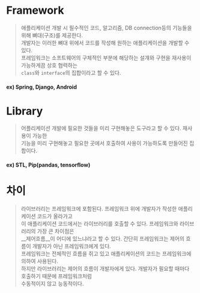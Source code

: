 # Framework
> 애플리케이션 개발 시 필수적인 코드, 알고리즘, DB connection등의 기능들을 위해 뼈대(구조)를 제공한다.  
> 개발자는 이러한 뼈대 위에서 코드를 작성해 원하는 애플리케이션을 개발할 수 있다.  
> 프레임워크는 소프트웨어의 구체적인 부분에 해당하는 설걔와 구현을 재사용이 가능하게끔 상호 협력하는  
`class`와 `interface`의 집합이라고 할 수 있다.
#### ex) Spring, Django, Android

# Library
> 어플리케이션 개발에 필요한 것들을 미리 구현해놓은 도구라고 할 수 있다. 재사용이 가능한  
> 기능을 미리 구현해놓고 필요한 곳에서 호출하여 사용이 가능하도록 만들어진 집합이다.
#### ex) STL, Pip(pandas, tensorflow)

# 차이
> 라이브러리는 프레임워크에 포함된다. 프레임워크 위에 개발자가 작성한 애플리케이션 코드가 올라가고  
> 이 애플리케이션 코드에서는 라이브러리를 호출할 수 있다. 프레임워크와 라이브러리의 가장 큰 차이점은  
> __제어흐름__이 어디에 있느냐라고 할 수 있다. 간단히 프레임워크는 제어의 흐름이 개발자가 아닌 프레임워크에게 있다.  
> 프레임워크는 전체적인 흐름을 쥐고 있고 애플리케이션의 코드는 프레임워크에 의하여 사용된다.  
> 하지만 라이브러리는 제어의 흐름이 개발자에게 있다. 개발자가 필요할 때마다 호출하기 때문에 프레임워크처럼  
> 수동적이지 않고 능동적이다.
